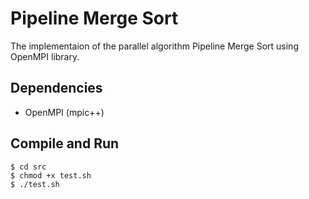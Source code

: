 # Pipeline Merge Sort

The implementaion of the parallel algorithm Pipeline Merge Sort using OpenMPI library.

## Dependencies
* OpenMPI (mpic++)

## Compile and Run
```
$ cd src
$ chmod +x test.sh
$ ./test.sh
```
